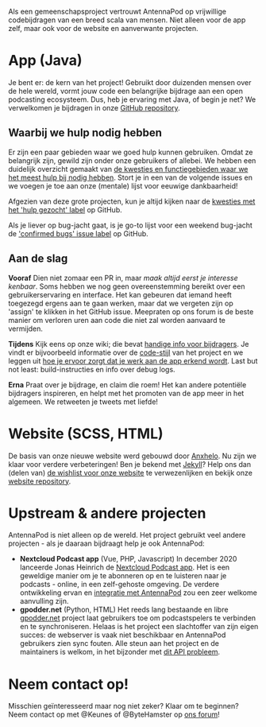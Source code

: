 Als een gemeenschapsproject vertrouwt AntennaPod op vrijwillige codebijdragen
van een breed scala van mensen. Niet alleen voor de app zelf, maar ook voor de
website en aanverwante projecten.

# App (Java)

Je bent er: de kern van het project! Gebruikt door duizenden mensen over de hele
wereld, vormt jouw code een belangrijke bijdrage aan een open podcasting
ecosysteem. Dus, heb je ervaring met Java, of begin je net? We verwelkomen je
bijdragen in onze [GitHub repository](https://github.com/AntennaPod/AntennaPod).

## Waarbij we hulp nodig hebben

Er zijn een paar gebieden waar we goed hulp kunnen gebruiken. Omdat ze
belangrijk zijn, gewild zijn onder onze gebruikers of allebei. We hebben een
duidelijk overzicht gemaakt van [de kwesties en functiegebieden waar we het
meest hulp bij nodig hebben](https://github.com/AntennaPod/AntennaPod/projects/2).
Stort je in een van de volgende issues en we voegen je toe aan onze (mentale)
lijst voor eeuwige dankbaarheid!

Afgezien van deze grote projecten, kun je altijd kijken naar de [kwesties
met het 'hulp gezocht' label](https://github.com/AntennaPod/AntennaPod/labels/help%20wanted)
op GitHub.

Als je liever op bug-jacht gaat, is je go-to lijst voor een weekend bug-jacht de
['confirmed bugs' issue label](https://github.com/AntennaPod/AntennaPod/labels/Type%3A%20Confirmed%20bug)
op GitHub.

## Aan de slag

**Vooraf** Dien niet zomaar een PR in, maar *maak altijd eerst je interesse
kenbaar*. Soms hebben we nog geen overeenstemming bereikt over een
gebruikerservaring en interface. Het kan gebeuren dat iemand heeft toegezegd
ergens aan te gaan werken, maar dat we vergeten zijn op 'assign' te klikken in
het GitHub issue. Meepraten op ons forum is de beste manier om verloren uren aan
code die niet zal worden aanvaard te vermijden.

**Tijdens** Kijk eens op onze wiki; die bevat [handige info voor bijdragers](https://github.com/AntennaPod/AntennaPod/wiki).
Je vindt er bijvoorbeeld informatie over de [code-stijl](https://github.com/AntennaPod/AntennaPod/wiki/Code-style)
van het project en we leggen uit [hoe je ervoor zorgt dat je werk aan de app
erkend wordt](https://github.com/AntennaPod/AntennaPod/wiki/Getting-accredited-on-the-Contributors-page).
Last but not least: build-instructies en info over debug logs.

**Erna** Praat over je bijdrage, en claim die roem! Het kan andere potentiële
bijdragers inspireren, en helpt met het promoten van de app meer in het
algemeen. We retweeten je tweets met liefde!

# Website (SCSS, HTML)

De basis van onze nieuwe website werd gebouwd door [Anxhelo](https://lushka.al).
Nu zijn we klaar voor verdere verbeteringen! Ben je bekend met [Jekyll](https://jekyllrb.com/)?
Help ons dan (delen van) [de wishlist voor onze website](https://forum.antennapod.org/t/sitemap-for-the-new-website/240)
te verwezenlijken en bekijk onze [website repository](https://github.com/AntennaPod/antennapod.github.io).

# Upstream & andere projecten

AntennaPod is niet alleen op de wereld. Het project gebruikt veel andere
projecten - als je daaraan bijdraagt help je ook AntennaPod:

* **Nextcloud Podcast app** (Vue, PHP, Javascript) In december 2020 lanceerde
Jonas Heinrich de [Nextcloud Podcast app](https://apps.nextcloud.com/apps/podcast).
Het is een geweldige manier om je te abonneren op en te luisteren naar je
podcasts - online, in een zelf-gehoste omgeving. De verdere ontwikkeling ervan
en [integratie met AntennaPod](https://git.project-insanity.org/onny/nextcloud-app-podcast/-/issues/103)
zou een zeer welkome aanvulling zijn.
* **gpodder.net** (Python, HTML) Het reeds lang bestaande en libre [gpodder.net](https://gpodder.net/)
project laat gebruikers toe om podcastspelers te verbinden en te synchroniseren.
Helaas is het project een slachtoffer van zijn eigen succes: de webserver is
vaak niet beschikbaar en AntennaPod gebruikers zien sync fouten. Alle steun aan
het project en de maintainers is welkom, in het bijzonder met [dit API
probleem](https://github.com/gpodder/mygpo/issues/128).

# Neem contact op!

Misschien geïnteresseerd maar nog niet zeker? Klaar om te beginnen? Neem contact
op met @Keunes of @ByteHamster op [ons forum](https://forum.antennapod.org)!
